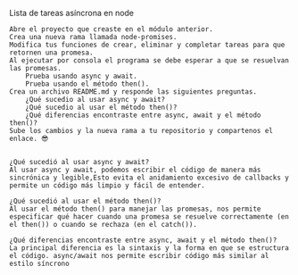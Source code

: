 Lista de tareas asíncrona en node

    Abre el proyecto que creaste en el módulo anterior.
    Crea una nueva rama llamada node-promises.
    Modifica tus funciones de crear, eliminar y completar tareas para que retornen una promesa.
    Al ejecutar por consola el programa se debe esperar a que se resuelvan las promesas.
        Prueba usando async y await.
        Prueba usando el método then().
    Crea un archivo README.md y responde las siguientes preguntas.
        ¿Qué sucedio al usar async y await?
        ¿Qué sucedio al usar el método then()?
        ¿Qué diferencias encontraste entre async, await y el método then()?
    Sube los cambios y la nueva rama a tu repositorio y compartenos el enlace. 😎


    ¿Qué sucedió al usar async y await?
    Al usar async y await, podemos escribir el código de manera más sincrónica y legible,Esto evita el anidamiento excesivo de callbacks y permite un código más limpio y fácil de entender.

    ¿Qué sucedió al usar el método then()?
    Al usar el método then() para manejar las promesas, nos permite especificar qué hacer cuando una promesa se resuelve correctamente (en el then()) o cuando se rechaza (en el catch()). 

    ¿Qué diferencias encontraste entre async, await y el método then()?
    La principal diferencia es la sintaxis y la forma en que se estructura el código. async/await nos permite escribir código más similar al estilo síncrono
